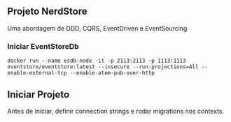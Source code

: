 ## Projeto NerdStore 
Uma abordagem de DDD, CQRS, EventDriven e EventSourcing

### Iniciar EventStoreDb
```console
docker run --name esdb-node -it -p 2113:2113 -p 1113:1113 eventstore/eventstore:latest --insecure --run-projections=All --enable-external-tcp --enable-atom-pub-over-http
```

## Iniciar Projeto
Antes de iniciar, definir connection strings e rodar migrations nos contexts.